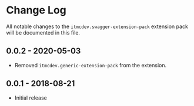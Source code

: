 # Change Log
All notable changes to the `itmcdev.swagger-extension-pack` extension pack will be documented in this file.

## 0.0.2 - 2020-05-03

- Removed `itmcdev.generic-extension-pack` from the extension.

## 0.0.1 - 2018-08-21
- Initial release
